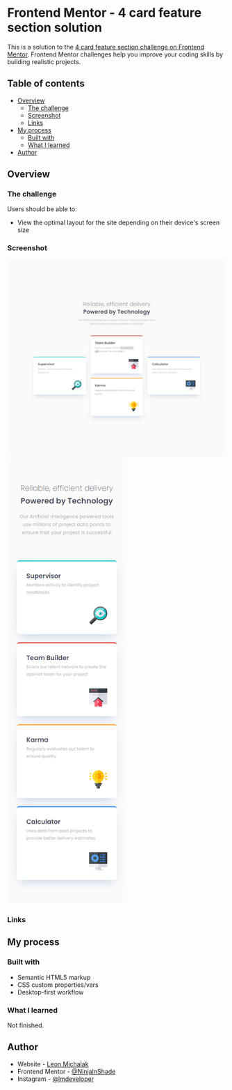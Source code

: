 # Frontend Mentor - 4 card feature section solution

This is a solution to the [4 card feature section challenge on Frontend Mentor](https://www.frontendmentor.io/challenges/four-card-feature-section-weK1eFYK). Frontend Mentor challenges help you improve your coding skills by building realistic projects.

## Table of contents

- [Overview](#overview)
  - [The challenge](#the-challenge)
  - [Screenshot](#screenshot)
  - [Links](#links)
- [My process](#my-process)
  - [Built with](#built-with)
  - [What I learned](#what-i-learned)
- [Author](#author)

## Overview

### The challenge

Users should be able to:

- View the optimal layout for the site depending on their device's screen size

### Screenshot

![](./screenshots/Desktop_solution.png)
![](./screenshots/Mobile_solution.png)

### Links

<!-- - Solution URL: (https://www.frontendmentor.io/solutions/responsive-landing-page-with-grid-css-vars-cImP4dY0_) -->
<!-- - Live Site URL: (https://lm-meet-landing-page.netlify.app/) -->

## My process

### Built with

- Semantic HTML5 markup
- CSS custom properties/vars
- Desktop-first workflow

### What I learned

Not finished.

## Author

- Website - [Leon Michalak](https://www.leonmichalak.tech)
- Frontend Mentor - [@NinjaInShade](https://www.frontendmentor.io/profile/NinjaInShade)
- Instagram - [@lmdeveloper](https://www.instagram.com/lmdeveloper/)
